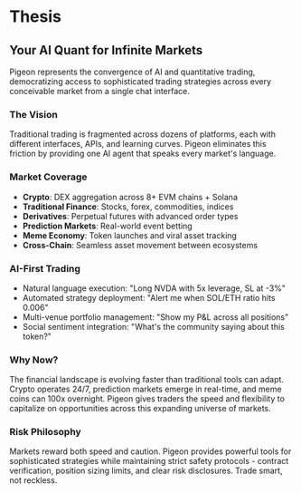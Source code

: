 # Thesis

## Your AI Quant for Infinite Markets

Pigeon represents the convergence of AI and quantitative trading, democratizing access to sophisticated trading strategies across every conceivable market from a single chat interface.

### The Vision
Traditional trading is fragmented across dozens of platforms, each with different interfaces, APIs, and learning curves. Pigeon eliminates this friction by providing one AI agent that speaks every market's language.

### Market Coverage
- **Crypto**: DEX aggregation across 8+ EVM chains + Solana
- **Traditional Finance**: Stocks, forex, commodities, indices
- **Derivatives**: Perpetual futures with advanced order types
- **Prediction Markets**: Real-world event betting
- **Meme Economy**: Token launches and viral asset tracking
- **Cross-Chain**: Seamless asset movement between ecosystems

### AI-First Trading
- Natural language execution: "Long NVDA with 5x leverage, SL at -3%"
- Automated strategy deployment: "Alert me when SOL/ETH ratio hits 0.006"
- Multi-venue portfolio management: "Show my P&L across all positions"
- Social sentiment integration: "What's the community saying about this token?"

### Why Now?
The financial landscape is evolving faster than traditional tools can adapt. Crypto operates 24/7, prediction markets emerge in real-time, and meme coins can 100x overnight. Pigeon gives traders the speed and flexibility to capitalize on opportunities across this expanding universe of markets.

### Risk Philosophy
Markets reward both speed and caution. Pigeon provides powerful tools for sophisticated strategies while maintaining strict safety protocols - contract verification, position sizing limits, and clear risk disclosures. Trade smart, not reckless.
